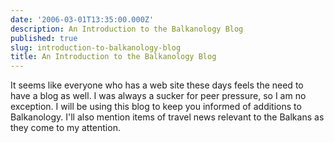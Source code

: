 ```yaml
---
date: '2006-03-01T13:35:00.000Z'
description: An Introduction to the Balkanology Blog
published: true
slug: introduction-to-balkanology-blog
title: An Introduction to the Balkanology Blog
---
```


It seems like everyone who has a web site these days feels the need to have a blog as well. I was always a sucker for peer pressure, so I am no exception. I will be using this blog to keep you informed of additions to Balkanology. I'll also mention items of travel news relevant to the Balkans as they come to my attention.